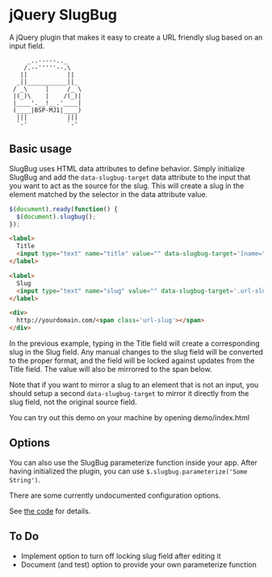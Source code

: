 jQuery SlugBug
==================

A jQuery plugin that makes it easy to create a URL friendly slug based on an input field.

```
     _..-----.._
    /.--'''''--.\
   ||           ||
  _||___________||_
 / _\     |     /_ \
 |(_)\    |    /(_)|
 |____'.__!__.'____|
 (____|BSP-MJ1|____)
  |||           |||
  `-'           `-'
```

Basic usage
-----------

SlugBug uses HTML data attributes to define behavior. Simply initialize SlugBug
and add the `data-slugbug-target` data attribute to the input that you want to
act as the source for the slug. This will create a slug in the element matched
by the selector in the data attribute value.

```javascript
$(document).ready(function() {
  $(document).slugbug();
});
```
```html
<label>
  Title
  <input type="text" name="title" value="" data-slugbug-target='[name="slug"]' />
</label>

<label>
  Slug
  <input type="text" name="slug" value="" data-slugbug-target='.url-slug' />
</label>

<div>
  http://yourdomain.com/<span class='url-slug'></span>
</div>
```

In the previous example, typing in the Title field will create a corresponding
slug in the Slug field. Any manual changes to the slug field will be converted
to the proper format, and the field will be locked against updates from the
Title field. The value will also be mirrorred to the span below.

Note that if you want to mirror a slug to an element that is not an input, you
should setup a second `data-slugbug-target` to mirror it directly from the slug
field, not the original source field.

You can try out this demo on your machine by opening demo/index.html


Options
-------

You can also use the SlugBug parameterize function inside your app. After
having initialized the plugin, you can use `$.slugbug.parameterize('Some String')`.

There are some currently undocumented configuration options.

See [the code](https://github.com/zef/jquery-slugbug/blob/master/coffeescript/jquery.slugbug.coffee) for details.

To Do
-----

* Implement option to turn off locking slug field after editing it
* Document (and test) option to provide your own parameterize function

